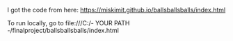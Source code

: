 I got the code from here:
https://miskimit.github.io/ballsballsballs/index.html

To run locally, go to file:///C:/- YOUR PATH -/finalproject/ballsballsballs/index.html
